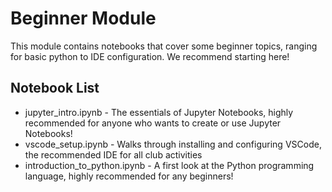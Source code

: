# Beginner Module

This module contains notebooks that cover some beginner topics,
ranging for basic python to IDE configuration.
We recommend starting here!

## Notebook List

- jupyter_intro.ipynb - The essentials of Jupyter Notebooks, highly recommended for anyone who wants to create or use Jupyter Notebooks!
- vscode_setup.ipynb - Walks through installing and configuring VSCode, the recommended IDE for all club activities
- introduction_to_python.ipynb - A first look at the Python programming language, highly recommended for any beginners!
